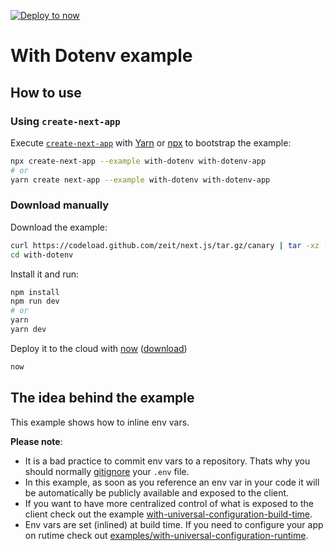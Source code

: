 [![Deploy to now](https://deploy.now.sh/static/button.svg)](https://deploy.now.sh/?repo=https://github.com/zeit/next.js/tree/master/examples/with-dotenv)

# With Dotenv example

## How to use

### Using `create-next-app`

Execute [`create-next-app`](https://github.com/segmentio/create-next-app) with [Yarn](https://yarnpkg.com/lang/en/docs/cli/create/) or [npx](https://github.com/zkat/npx#readme) to bootstrap the example:

```bash
npx create-next-app --example with-dotenv with-dotenv-app
# or
yarn create next-app --example with-dotenv with-dotenv-app
```

### Download manually

Download the example:

```bash
curl https://codeload.github.com/zeit/next.js/tar.gz/canary | tar -xz --strip=2 next.js-canary/examples/with-dotenv
cd with-dotenv
```

Install it and run:

```bash
npm install
npm run dev
# or
yarn
yarn dev
```

Deploy it to the cloud with [now](https://zeit.co/now) ([download](https://zeit.co/download))

```bash
now
```

## The idea behind the example

This example shows how to inline env vars. 

**Please note**:

* It is a bad practice to commit env vars to a repository. Thats why you should normally [gitignore](https://git-scm.com/docs/gitignore) your `.env` file.
* In this example, as soon as you reference an env var in your code it will be automatically be publicly available and exposed to the client.
* If you want to have more centralized control of what is exposed to the client check out the example [with-universal-configuration-build-time](../with-universal-configuration-build-time).
* Env vars are set (inlined) at build time. If you need to configure your app on rutime check out [examples/with-universal-configuration-runtime](../with-universal-configuration-runtime).
